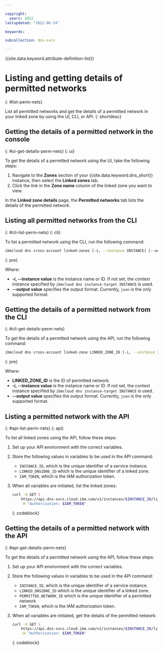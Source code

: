 ```yaml
---

copyright:
  years: 2022
lastupdated: "2022-06-24"

keywords:

subcollection: dns-svcs

---
```


{{site.data.keyword.attribute-definition-list}}

# Listing and getting details of permitted networks
{: #list-perm-nets}

List all permitted networks and get the details of a permitted network in your linked zone by using the UI, CLI, or API.
{: shortdesc}

## Getting the details of a permitted network in the console
{: #ui-get-details-perm-nets}
{: ui}

To get the details of a permitted network using the UI, take the following steps:

1. Navigate to the **Zones** section of your {{site.data.keyword.dns_short}} instance, then select the **Linked zones** tab.
1. Click the link in the **Zone name** column of the linked zone you want to view.

In the **Linked zone details** page, the **Permitted networks** tab lists the details of the permitted network.

## Listing all permitted networks from the CLI
{: #cli-list-perm-nets}
{: cli}

To list a permitted network using the CLI, run the following command:

```sh
ibmcloud dns cross-account linked-zones [-i, --instance INSTANCE] [--output FORMAT]
```
{: pre}

Where:

* **-i, --instance value** is the instance name or ID. If not set, the context instance specified by `ibmcloud dns instance-target INSTANCE` is used.
* **--output value** specifies the output format. Currently, `json` is the only supported format.

## Getting the details of a permitted network from the CLI
{: #cli-get-details-perm-nets}

To get the details of a permitted network using the API, run the following command:

```sh
ibmcloud dns cross-account linked-zone LINKED_ZONE_ID [-i, --instance INSTANCE] [--output FORMAT]
```
{: pre}

Where:

* **LINKED_ZONE_ID** is the ID of permitted network.
* **-i, --instance value** is the instance name or ID. If not set, the context instance specified by `ibmcloud dns instance-target INSTANCE` is used.
* **--output value** specifies the output format. Currently, `json` is the only supported format.

## Listing a permitted network with the API
{: #api-list-perm-nets}
{: api}

To list all linked zones using the API, follow these steps:

1. Set up your API environment with the correct variables.
1. Store the following values in variables to be used in the API command:
    * `INSTANCE_ID`, which is the unique identifier of a service instance.
    * `LINKED_DNSZONE_ID` which is the unique identifier of a linked zone.
    * `IAM_TOKEN`, which is the IAM authorization token.
1. When all variables are initiated, list the linked zones:

    ```sh
    curl -X GET \
        https://api.dns-svcs.cloud.ibm.com/v1/instances/$INSTANCE_ID/linked_dnszones/$LINKED_DNSZONE_ID/permitted_networks \
        -H "Authorization: $IAM_TOKEN"
    ```
    {: codeblock}


## Getting the details of a permitted network with the API
{: #api-get-details-perm-nets}

To get the details of a permitted network using the API, follow these steps:

1. Set up your API environment with the correct variables.
1. Store the following values in variables to be used in the API command:
    * `INSTANCE_ID`, which is the unique identifier of a service instance.
    * `LINKED_DNSZONE_ID` which is the unique identifier of a linked zone.
    * `PERMITTED_NETWORK_ID` which is the unique identifier of a permitted network
    * `IAM_TOKEN`, which is the IAM authorization token.
1. When all variables are initiated, get the details of the permitted network:

    ```sh
    curl -X GET \
        https://api.dns-svcs.cloud.ibm.com/v1/instances/$INSTANCE_ID/linked_dnszones/$LINKED_DNSZONE_ID/permitted_networks/$PERMITTED_NETWORK_ID \
        -H "Authorization: $IAM_TOKEN"
    ```
    {: codeblock}
